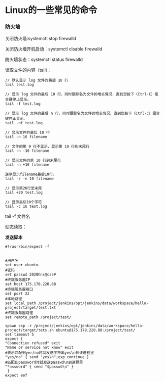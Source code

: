 # Linux的一些常见的命令

### 防火墙

关闭防火墙:systemctl stop firewalld

关闭防火墙开机启动：systemctl disable firewalld

防火墙状态：systemctl status firewalld



读取文件的内容（tail）：

```
// 默认显示 log 文件的最后 10 行
tail test.log
 
// 显示 log 文件的最后 10 行，同时跟踪名为文件的增长情况，直到您按下（Ctrl-C）组合键停止显示。
tail -f test.log
 
// 显示 log 文件的最后 n 行，同时跟踪名为文件的增长情况，直到您按下（Ctrl-C）组合键停止显示。
tail -nf test.log
 
// 显示文件的最后 10 行
tail -n 10 filename
 
// 文件的第 9 行不显示，显示第 10 行到末尾行
tail -n -10 filename
 
// 显示文件的第 10 行到末尾行
tail -n +10 filename
 
逆序显示filename最后10行。
tail -r -n 10 filename
 
// 显示第20行至末尾
tail +20 test.log
 
// 显示最后10个字符
tail -c 10 test.log
```



tail -f 文件名





动态读取：







**发送脚本**

```
#!/usr/bin/expect -f 


#用户名
set user ubuntu
#密码
set passwd 2020hns@css#
#终端服务器IP
set host 175.178.220.88
#终端服务器端口
set port 22
#本地路径
set local_path /project/jenkins/opt/jenkins/data/workspace/hello-project/target/test.txt
#终端服务器路径
set remote_path /project/test/

spawn scp -r /project/jenkins/opt/jenkins/data/workspace/hello-project/target/tets.sh ubuntu@175.178.220.88:/project/test/
set timeout 5
expect {
"Connection refused" exit
"Name or service not know" exit 
#表示匹配到yer/no时就发送字符串yes\n到该进程里
"yes/no" { send "yes\n";exp_continue }
#匹配到password时就发送passwd\n到进程里
"*assword" { send "$passwd\n" }
 }
expect eof
```

